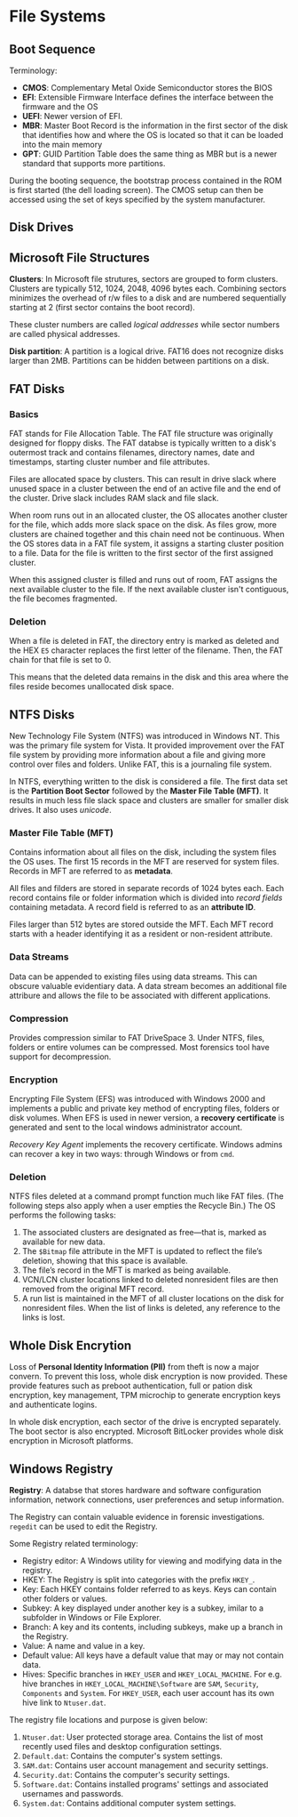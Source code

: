 # File Systems
## Boot Sequence
Terminology:
- **CMOS**: Complementary Metal Oxide Semiconductor stores the BIOS
- **EFI**: Extensible Firmware Interface defines the interface between the firmware and the OS
- **UEFI**: Newer version of EFI.
- **MBR**: Master Boot Record is the information in the first sector of the disk that identifies how and where the OS is located so that it can be loaded into the main memory
- **GPT**: GUID Partition Table does the same thing as MBR but is a newer standard that supports more partitions.

During the booting sequence, the bootstrap process contained in the ROM is first started (the dell loading screen). The CMOS setup can then be accessed using the set of keys specified by the system manufacturer.

## Disk Drives

## Microsoft File Structures
**Clusters**: In Microsoft file strutures, sectors are grouped to form clusters. Clusters are typically 512, 1024, 2048, 4096 bytes each. Combining sectors minimizes the overhead of r/w files to a disk and are numbered sequentially starting at 2 (first sector contains the boot record). 

These cluster numbers are called _logical addresses_ while sector numbers are called physical addresses.

**Disk partition**: A partition is a logical drive. FAT16 does not recognize disks larger than 2MB. Partitions can be hidden between partitions on a disk. 

## FAT Disks
### Basics
FAT stands for File Allocation Table. The FAT file structure was originally designed for floppy disks. The FAT databse is typically written to a disk's outermost track and contains filenames, directory names, date and timestamps, starting cluster number and file attributes.

Files are allocated space by clusters. This can result in drive slack where unused space in a cluster between the end of an active file and the end of the cluster. Drive slack includes RAM slack and file slack.

When room runs out in an allocated cluster, the OS allocates another cluster for the file, which adds more slack space on the disk. As files grow, more clusters are chained together and this chain need not be continuous. When the OS stores data in a FAT file system, it assigns a starting cluster position to a file. Data for the file is written to the first sector of the first assigned cluster. 

When this assigned cluster is filled and runs out of room, FAT assigns the next available cluster to the file. If the next available cluster isn't contiguous, the file becomes fragmented.

### Deletion
When a file is deleted in FAT, the directory entry is marked as deleted and the HEX `E5` character replaces the first letter of the filename. Then, the FAT chain for that file is set to 0. 

This means that the deleted data remains in the disk and this area where the files reside becomes unallocated disk space.

## NTFS Disks
New Technology File System (NTFS) was introduced in Windows NT. This was the primary file system for Vista. It provided improvement over the FAT file system by providing more information about a file and giving more control over files and folders. Unlike FAT, this is a journaling file system.

In NTFS, everything written to the disk is considered a file. The first data set is the **Partition Boot Sector** followed by the **Master File Table (MFT)**. It results in much less file slack space and clusters are smaller for smaller disk drives. It also uses *unicode*.

### Master File Table (MFT)
Contains information about all files on the disk, including the system files the OS uses. The first 15 records in the MFT are reserved for system files. Records in MFT are referred to as **metadata**.

All files and filders are stored in separate records of 1024 bytes each. Each record contains file or folder information which is divided into _record fields_ containing metadata. A record field is referred to as an **attribute ID**. 

Files larger than 512 bytes are stored outside the MFT. Each MFT record starts with a header identifying it as a resident or non-resident attribute.

### Data Streams
Data can be appended to existing files using data streams. This can obscure valuable evidentiary data. A data stream becomes an additional file attribure and allows the file to be associated with different applications.

### Compression
Provides compression similar to FAT DriveSpace 3. Under NTFS, files, folders or entire volumes can be compressed. Most forensics tool have support for decompression.

### Encryption
Encrypting File System (EFS) was introduced with Windows 2000 and implements a public and private key method of encrypting files, folders or disk volumes. When EFS is used in newer version, a **recovery certificate** is generated and sent to the local windows administrator account. 

*Recovery Key Agent* implements the recovery certificate. Windows admins can recover a key in two ways: through Windows or from `cmd`.

### Deletion
NTFS files deleted at a command prompt function much like FAT files. (The following steps also apply when a user empties the Recycle Bin.) The OS performs the following tasks:
1. The associated clusters are designated as free—that is, marked as available for new data.
2. The `$Bitmap` file attribute in the MFT is updated to reflect the file’s deletion, showing that this space is available.
3. The file’s record in the MFT is marked as being available.
4. VCN/LCN cluster locations linked to deleted nonresident files are then removed from the original MFT record.
5. A run list is maintained in the MFT of all cluster locations on the disk for nonresident files. When the list of links is deleted, any reference to the links is lost.

## Whole Disk Encrytion
Loss of **Personal Identity Information (PII)** from theft is now a major convern. To prevent this loss, whole disk encryption is now provided. These provide features such as preboot authentication, full or pation disk encryption, key management, TPM microchip to generate encryption keys and authenticate logins.

In whole disk encryption, each sector of the drive is encrypted separately. The boot sector is also encrypted. Microsoft BitLocker provides whole disk encryption in Microsoft platforms.

## Windows Registry
**Registry**: A databse that stores hardware and software configuration information, network connections, user preferences and setup information.

The Registry can contain valuable evidence in forensic investigations. `regedit` can be used to edit the Registry.

Some Registry related terminology:

- Registry editor: A Windows utility for viewing and modifying data in the registry.
- HKEY: The Registry is split into categories with the prefix `HKEY_`.
- Key: Each HKEY contains folder referred to as keys. Keys can contain other folders or values.
- Subkey: A key displayed under another key is a subkey, imilar to a subfolder in Windows or File Explorer.
- Branch: A key and its contents, including subkeys, make up a branch in the Registry.
- Value: A name and value in a key.
- Default value: All keys have a default value that may or may not contain data.
- Hives: Specific branches in `HKEY_USER` and `HKEY_LOCAL_MACHINE`. For e.g. hive branches in `HKEY_LOCAL_MACHINE\Software` are `SAM`, `Security`, `Components` and `System`. For `HKEY_USER`, each user account has its own hive link to `Ntuser.dat`.

The registry file locations and purpose is given below:
1. `Ntuser.dat`: User protected storage area. Contains the list of most recently used files and desktop configuration settings.
2. `Default.dat`: Contains the computer's system settings.
3. `SAM.dat`: Contains user account management and security settings.
4. `Security.dat`: Contains the computer's security settings.
5. `Software.dat`: Contains installed programs' settings and associated usernames and passwords.
6. `System.dat`: Contains additional computer system settings.

